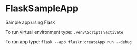 # FlaskSampleApp
Sample app using Flask

To run virtual environment type:
`.venv\Scripts\activate`

To run app type:
`flask --app flaskr:createApp run --debug`